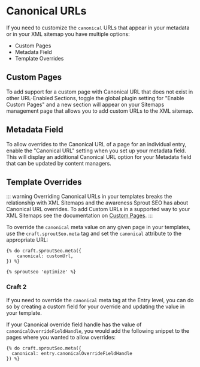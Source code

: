 # Canonical URLs

If you need to customize the `canonical` URLs that appear in your metadata or in your XML sitemap you have multiple options:
 
- Custom Pages
- Metadata Field
- Template Overrides
 
## Custom Pages

To add support for a custom page with Canonical URL that does not exist in other URL-Enabled Sections, toggle the global plugin setting for "Enable Custom Pages" and a new section will appear on your Sitemaps management page that allows you to add custom URLs to the XML sitemap. 

## Metadata Field

To allow overrides to the Canonical URL of a page for an individual entry, enable the "Canonical URL" setting when you set up your metadata field. This will display an additional Canonical URL option for your Metadata field that can be updated by content managers.

## Template Overrides

::: warning 
Overriding Canonical URLs in your templates breaks the relationship with XML Sitemaps and the awareness Sprout SEO has about Canonical URL overrides. To add Custom URLs in a supported way to your XML Sitemaps see the documentation on [Custom Pages](./../sitemaps/sitemaps.md#custom-urls). 
:::

To override the `canonical` meta value on any given page in your templates, use the `craft.sproutSeo.meta` tag and set the `canonical` attribute to the appropriate URL:
 
``` twig
{% do craft.sproutSeo.meta({
    canonical: customUrl,
}) %}

{% sproutseo 'optimize' %}
```

### Craft 2

If you need to override the `canonical` meta tag at the Entry level, you can do so by creating a custom field for your override and updating the value in your template.

If your Canonical override field handle has the value of `canonicalOverrideFieldHandle`, you would add the following snippet to the pages where you wanted to allow overrides:

``` twig
{% do craft.sproutSeo.meta({
  canonical: entry.canonicalOverrideFieldHandle
}) %}
```